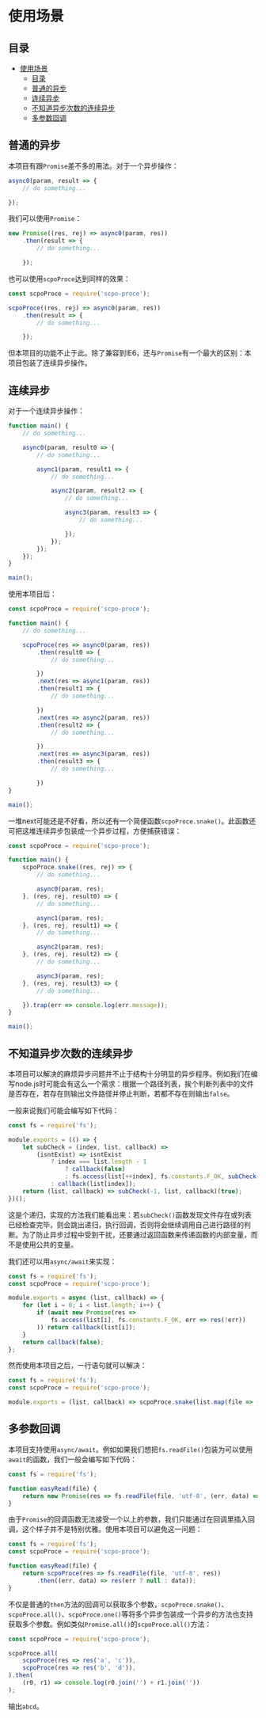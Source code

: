 # 使用场景

## 目录
- [使用场景](#使用场景)
	- [目录](#目录)
	- [普通的异步](#普通的异步)
	- [连续异步](#连续异步)
	- [不知道异步次数的连续异步](#不知道异步次数的连续异步)
	- [多参数回调](#多参数回调)

## 普通的异步

本项目有跟`Promise`差不多的用法。对于一个异步操作：

```javascript
async0(param, result => {
	// do something...

});
```

我们可以使用`Promise`：

```javascript
new Promise((res, rej) => async0(param, res))
	.then(result => {
		// do something...

	});
```

也可以使用`scpoProce`达到同样的效果：

```javascript
const scpoProce = require('scpo-proce');

scpoProce((res, rej) => async0(param, res))
	.then(result => {
		// do something...

	});
```

但本项目的功能不止于此。除了兼容到IE6，还与`Promise`有一个最大的区别：本项目包装了连续异步操作。

## 连续异步

对于一个连续异步操作：

```javascript
function main() {
	// do something...

	async0(param, result0 => {
		// do something...

		async1(param, result1 => {
			// do something...

			async2(param, result2 => {
				// do something...

				async3(param, result3 => {
					// do something...

				});
			});
		});
	});
}

main();
```

使用本项目后：

```javascript
const scpoProce = require('scpo-proce');

function main() {
	// do something...

	scpoProce(res => async0(param, res))
		.then(result0 => {
			// do something...

		})
		.next(res => async1(param, res))
		.then(result1 => {
			// do something...

		})
		.next(res => async2(param, res))
		.then(result2 => {
			// do something...

		})
		.next(res => async3(param, res))
		.then(result3 => {
			// do something...

		})
}

main();
```

一堆next可能还是不好看，所以还有一个简便函数`scpoProce.snake()`。此函数还可把这堆连续异步包装成一个异步过程，方便捕获错误：

```javascript
const scpoProce = require('scpo-proce');

function main() {
	scpoProce.snake((res, rej) => {
		// do something...

		async0(param, res);
	}, (res, rej, result0) => {
		// do something...

		async1(param, res);
	}, (res, rej, result1) => {
		// do something...

		async2(param, res);
	}, (res, rej, result2) => {
		// do something...

		async3(param, res);
	}, (res, rej, result3) => {
		// do something...

	}).trap(err => console.log(err.message));
}

main();
```

## 不知道异步次数的连续异步

本项目可以解决的麻烦异步问题并不止于结构十分明显的异步程序。例如我们在编写node.js时可能会有这么一个需求：根据一个路径列表，挨个判断列表中的文件是否存在，若存在则输出文件路径并停止判断，若都不存在则输出`false`。

一般来说我们可能会编写如下代码：

```javascript
const fs = require('fs');

module.exports = (() => {
	let subCheck = (index, list, callback) =>
		(isntExist) => isntExist
			? index === list.length - 1
				? callback(false)
				: fs.access(list[++index], fs.constants.F_OK, subCheck(index, list, callback))
			: callback(list[index]);
	return (list, callback) => subCheck(-1, list, callback)(true);
})();
```

这是个递归，实现的方法我们能看出来：若`subCheck()`函数发现文件存在或列表已经检查完毕，则会跳出递归，执行回调，否则将会继续调用自己进行路径的判断。为了防止异步过程中受到干扰，还要通过返回函数来传递函数的内部变量，而不是使用公共的变量。

我们还可以用`async/await`来实现：

```javascript
const fs = require('fs');
const scpoProce = require('scpo-proce');

module.exports = async (list, callback) => {
	for (let i = 0; i < list.length; i++) {
		if (await new Promise(res =>
			fs.access(list[i], fs.constants.F_OK, err => res(!err))
		)) return callback(list[i]);
	}
	return callback(false);
};
```

然而使用本项目之后，一行语句就可以解决：

```javascript
const fs = require('fs');
const scpoProce = require('scpo-proce');

module.exports = (list, callback) => scpoProce.snake(list.map(file => (res, rej) => scpoProce(res => fs.access(list[i], fs.constants.F_OK, res)).then(err => err ? res() : rej(file)))).then(() => false, e => e).then(callback);
```

## 多参数回调

本项目支持使用`async/await`。例如如果我们想把`fs.readFile()`包装为可以使用`await`的函数，我们一般会编写如下代码：

```javascript
const fs = require('fs');

function easyRead(file) {
	return new Promise(res => fs.readFile(file, 'utf-8', (err, data) => res(err ? null : data)));
}
```

由于`Promise`的回调函数无法接受一个以上的参数，我们只能通过在回调里插入回调，这个样子并不是特别优雅。使用本项目可以避免这一问题：

```javascript
const fs = require('fs');
const scpoProce = require('scpo-proce');

function easyRead(file) {
	return scpoProce(res => fs.readFile(file, 'utf-8', res))
		.then((err, data) => res(err ? null : data));
}
```

不仅是普通的`then`方法的回调可以获取多个参数，`scpoProce.snake()`、`scpoProce.all()`、`scpoProce.one()`等将多个异步包装成一个异步的方法也支持获取多个参数。例如类似`Promise.all()`的`scpoProce.all()`方法：

```javascript
const scpoProce = require('scpo-proce');

scpoProce.all(
	scpoProce(res => res('a', 'c')),
	scpoProce(res => res('b', 'd')),
).then(
	(r0, r1) => console.log(r0.join('') + r1.join(''))
);
```

输出`abcd`。